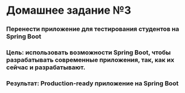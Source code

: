 # Домашнее задание №3
### Перенести приложение для тестирования студентов на Spring Boot

### Цель: использовать возможности Spring Boot, чтобы разрабатывать современные приложения, так, как их сейчас и разрабатывают.
### Результат: Production-ready приложение на Spring Boot